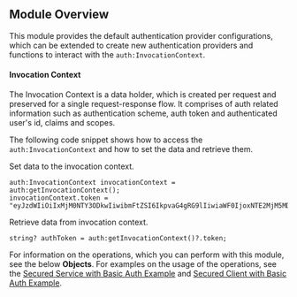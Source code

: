## Module Overview

This module provides the default authentication provider configurations, which can be extended to create new authentication providers and functions to interact with the `auth:InvocationContext`.

#### Invocation Context

The Invocation Context is a data holder, which is created per request and preserved for a single request-response flow. It comprises of auth related information such as authentication scheme, auth token and authenticated user's id, claims and scopes. 

The following code snippet shows how to access the `auth:InvocationContext` and how to set the data and retrieve them.

Set data to the invocation context.
```ballerina
auth:InvocationContext invocationContext = auth:getInvocationContext();
invocationContext.token = "eyJzdWIiOiIxMjM0NTY3ODkwIiwibmFtZSI6IkpvaG4gRG9lIiwiaWF0IjoxNTE2MjM5MDIyfQ";
```

Retrieve data from invocation context.
```ballerina
string? authToken = auth:getInvocationContext()?.token;
```
For information on the operations, which you can perform with this module, see the below **Objects**. For examples on the usage of the operations, see the [Secured Service with Basic Auth Example](https://ballerina.io/swan-lake/learn/by-example/secured-service-with-basic-auth.html) and [Secured Client with Basic Auth Example](https://ballerina.io/swan-lake/learn/by-example/secured-client-with-basic-auth.html).
